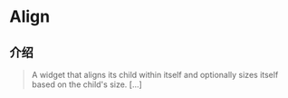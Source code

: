 # Align

## 介绍

> A widget that aligns its child within itself and optionally sizes itself based on the child's size. [...]
